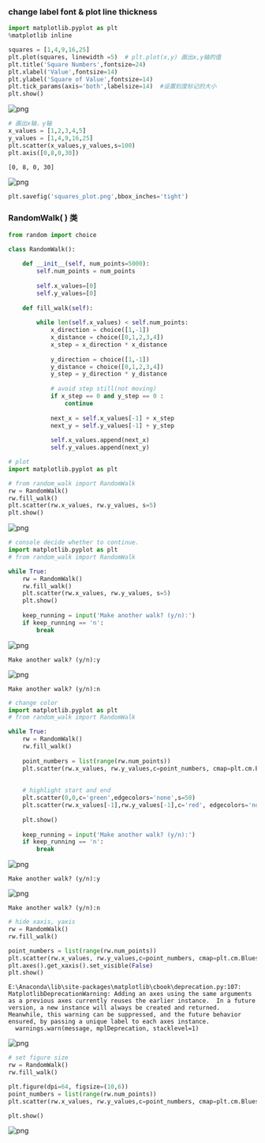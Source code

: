 
### change label font & plot line thickness


```python
import matplotlib.pyplot as plt 
%matplotlib inline
```


```python
squares = [1,4,9,16,25]
plt.plot(squares, linewidth =5)  # plt.plot(x,y) 画出x,y轴的值
plt.title('Square Numbers',fontsize=24)
plt.xlabel('Value',fontsize=14)
plt.ylabel('Square of Value',fontsize=14)
plt.tick_params(axis='both',labelsize=14)  #设置刻度标记的大小
plt.show()
```


![png](output_2_0.png)



```python
# 画出x轴，y轴
x_values = [1,2,3,4,5]
y_values = [1,4,9,16,25]
plt.scatter(x_values,y_values,s=100)
plt.axis([0,8,0,30])
```




    [0, 8, 0, 30]




![png](output_3_1.png)



```python
plt.savefig('squares_plot.png',bbox_inches='tight')
```

### RandomWalk( ) 类 


```python
from random import choice

class RandomWalk():
    
    def __init__(self, num_points=5000):
        self.num_points = num_points
        
        self.x_values=[0]
        self.y_values=[0]
        
    def fill_walk(self):
        
        while len(self.x_values) < self.num_points:
            x_direction = choice([1,-1])
            x_distance = choice([0,1,2,3,4])
            x_step = x_direction * x_distance
            
            y_direction = choice([1,-1])
            y_distance = choice([0,1,2,3,4])
            y_step = y_direction * y_distance
            
            # avoid step still(not moving)
            if x_step == 0 and y_step == 0 :
                continue
            
            next_x = self.x_values[-1] + x_step
            next_y = self.y_values[-1] + y_step
            
            self.x_values.append(next_x)
            self.y_values.append(next_y)
```


```python
# plot
import matplotlib.pyplot as plt

# from random_walk import RandomWalk
rw = RandomWalk()
rw.fill_walk()
plt.scatter(rw.x_values, rw.y_values, s=5)
plt.show()
```


![png](output_7_0.png)



```python
# console decide whether to continue.
import matplotlib.pyplot as plt
# from random_walk import RandomWalk

while True:
    rw = RandomWalk()
    rw.fill_walk()
    plt.scatter(rw.x_values, rw.y_values, s=5)
    plt.show()
    
    keep_running = input('Make another walk? (y/n):')
    if keep_running == 'n':
        break
```


![png](output_8_0.png)


    Make another walk? (y/n):y
    


![png](output_8_2.png)


    Make another walk? (y/n):n
    


```python
# change color 
import matplotlib.pyplot as plt
# from random_walk import RandomWalk

while True:
    rw = RandomWalk()
    rw.fill_walk()
    
    point_numbers = list(range(rw.num_points))
    plt.scatter(rw.x_values, rw.y_values,c=point_numbers, cmap=plt.cm.Blues, edgecolor='none', s=8)
    
    
    # highlight start and end
    plt.scatter(0,0,c='green',edgecolors='none',s=50)
    plt.scatter(rw.x_values[-1],rw.y_values[-1],c='red', edgecolors='none', s=80)
    
    plt.show()
    
    keep_running = input('Make another walk? (y/n):')
    if keep_running == 'n':
        break
```


![png](output_9_0.png)


    Make another walk? (y/n):y
    


![png](output_9_2.png)


    Make another walk? (y/n):n
    


```python
# hide xaxis, yaxis
rw = RandomWalk()
rw.fill_walk()

point_numbers = list(range(rw.num_points))
plt.scatter(rw.x_values, rw.y_values,c=point_numbers, cmap=plt.cm.Blues, edgecolor='none', s=8)
plt.axes().get_xaxis().set_visible(False)
plt.show()
```

    E:\Anaconda\lib\site-packages\matplotlib\cbook\deprecation.py:107: MatplotlibDeprecationWarning: Adding an axes using the same arguments as a previous axes currently reuses the earlier instance.  In a future version, a new instance will always be created and returned.  Meanwhile, this warning can be suppressed, and the future behavior ensured, by passing a unique label to each axes instance.
      warnings.warn(message, mplDeprecation, stacklevel=1)
    


![png](output_10_1.png)



```python
# set figure size
rw = RandomWalk()
rw.fill_walk()

plt.figure(dpi=64, figsize=(10,6))
point_numbers = list(range(rw.num_points))
plt.scatter(rw.x_values, rw.y_values,c=point_numbers, cmap=plt.cm.Blues, edgecolor='none', s=8)

plt.show()
```


![png](output_11_0.png)

